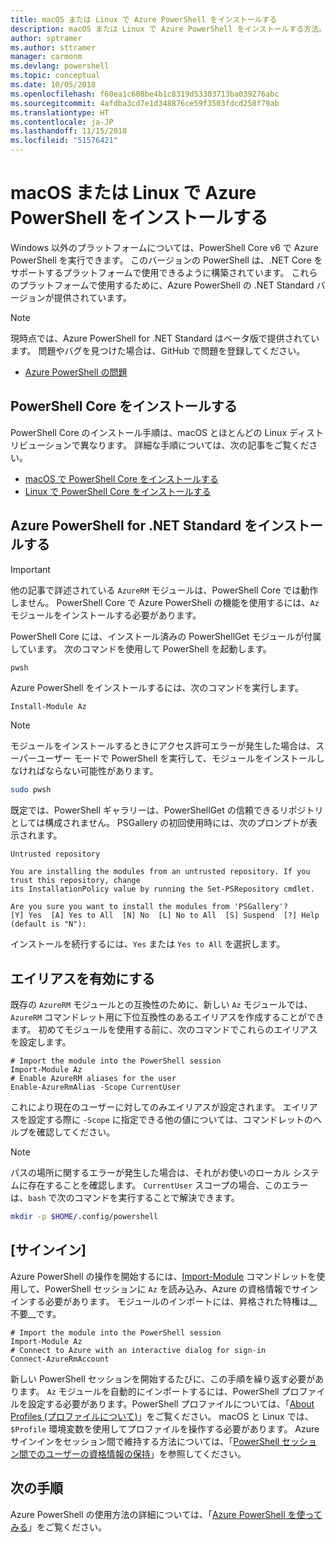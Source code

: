 ```yaml
---
title: macOS または Linux で Azure PowerShell をインストールする
description: macOS または Linux で Azure PowerShell をインストールする方法。
author: sptramer
ms.author: sttramer
manager: carmonm
ms.devlang: powershell
ms.topic: conceptual
ms.date: 10/05/2018
ms.openlocfilehash: f60ea1c608be4b1c8319d53303713ba039276abc
ms.sourcegitcommit: 4afdba3cd7e1d348876ce59f3503fdcd258f79ab
ms.translationtype: HT
ms.contentlocale: ja-JP
ms.lasthandoff: 11/15/2018
ms.locfileid: "51576421"
---
```

# <a name="install-azure-powershell-on-macos-or-linux"></a>macOS または Linux で Azure PowerShell をインストールする

Windows 以外のプラットフォームについては、PowerShell Core v6 で Azure PowerShell を実行できます。 このバージョンの PowerShell は、.NET Core をサポートするプラットフォームで使用できるように構築されています。 これらのプラットフォームで使用するために、Azure PowerShell の .NET Standard バージョンが提供されています。

> [!NOTE]
> 現時点では、Azure PowerShell for .NET Standard はベータ版で提供されています。
> 問題やバグを見つけた場合は、GitHub で問題を登録してください。
>
> * [Azure PowerShell の問題](https://github.com/azure/azure-docs-powershell/issues)

## <a name="install-powershell-core"></a>PowerShell Core をインストールする

PowerShell Core のインストール手順は、macOS とほとんどの Linux ディストリビューションで異なります。
詳細な手順については、次の記事をご覧ください。

* [macOS で PowerShell Core をインストールする](/powershell/scripting/setup/installing-powershell-core-on-macos)
* [Linux で PowerShell Core をインストールする](/powershell/scripting/setup/installing-powershell-core-on-linux)

## <a name="install-azure-powershell-for-net-standard"></a>Azure PowerShell for .NET Standard をインストールする

> [!IMPORTANT]
> 他の記事で詳述されている `AzureRM` モジュールは、PowerShell Core では動作しません。
> PowerShell Core で Azure PowerShell の機能を使用するには、`Az` モジュールをインストールする必要があります。

PowerShell Core には、インストール済みの PowerShellGet モジュールが付属しています。 次のコマンドを使用して PowerShell を起動します。

```bash
pwsh
```

Azure PowerShell をインストールするには、次のコマンドを実行します。

```powershell-interactive
Install-Module Az
```

> [!NOTE]
> モジュールをインストールするときにアクセス許可エラーが発生した場合は、スーパーユーザー モードで PowerShell を実行して、モジュールをインストールしなければならない可能性があります。
>
> ```bash
> sudo pwsh
> ```

既定では、PowerShell ギャラリーは、PowerShellGet の信頼できるリポジトリとしては構成されません。 PSGallery の初回使用時には、次のプロンプトが表示されます。

```output
Untrusted repository

You are installing the modules from an untrusted repository. If you trust this repository, change
its InstallationPolicy value by running the Set-PSRepository cmdlet.

Are you sure you want to install the modules from 'PSGallery'?
[Y] Yes  [A] Yes to All  [N] No  [L] No to All  [S] Suspend  [?] Help (default is "N"):
```

インストールを続行するには、`Yes` または `Yes to All` を選択します。

## <a name="enable-aliases"></a>エイリアスを有効にする

既存の `AzureRM` モジュールとの互換性のために、新しい `Az` モジュールでは、`AzureRM` コマンドレット用に下位互換性のあるエイリアスを作成することができます。 初めてモジュールを使用する前に、次のコマンドでこれらのエイリアスを設定します。

```powershell-interactive
# Import the module into the PowerShell session
Import-Module Az
# Enable AzureRM aliases for the user
Enable-AzureRmAlias -Scope CurrentUser
```

これにより現在のユーザーに対してのみエイリアスが設定されます。 エイリアスを設定する際に `-Scope` に指定できる他の値については、コマンドレットのヘルプを確認してください。

> [!NOTE]
> パスの場所に関するエラーが発生した場合は、それがお使いのローカル システムに存在することを確認します。 `CurrentUser` スコープの場合、このエラーは、`bash` で次のコマンドを実行することで解決できます。
>
> ```bash
> mkdir -p $HOME/.config/powershell
> ```

## <a name="sign-in"></a>[サインイン]

Azure PowerShell の操作を開始するには、[Import-Module](/powershell/module/Microsoft.PowerShell.Core/Import-Module) コマンドレットを使用して、PowerShell セッションに `Az` を読み込み、Azure の資格情報でサインインする必要があります。 モジュールのインポートには、昇格された特権は__不要__です。

```powershell-interactive
# Import the module into the PowerShell session
Import-Module Az
# Connect to Azure with an interactive dialog for sign-in
Connect-AzureRmAccount
```

新しい PowerShell セッションを開始するたびに、この手順を繰り返す必要があります。 `Az` モジュールを自動的にインポートするには、PowerShell プロファイルを設定する必要があります。PowerShell プロファイルについては、「[About Profiles (プロファイルについて)](/powershell/module/microsoft.powershell.core/about/about_profiles)」をご覧ください。
macOS と Linux では、`$Profile` 環境変数を使用してプロファイルを操作する必要があります。 Azure サインインをセッション間で維持する方法については、「[PowerShell セッション間でのユーザーの資格情報の保持](context-persistence.md)」を参照してください。

## <a name="next-steps"></a>次の手順

Azure PowerShell の使用方法の詳細については、「[Azure PowerShell を使ってみる](get-started-azureps.md)」をご覧ください。

